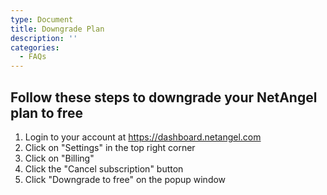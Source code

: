 ```yaml
---
type: Document
title: Downgrade Plan
description: ''
categories:
  - FAQs
---
```

## Follow these steps to downgrade your NetAngel plan to free

1. Login to your account at <https://dashboard.netangel.com>
2. Click on "Settings" in the top right corner
3. Click on "Billing"
4. Click the "Cancel subscription" button
5. Click "Downgrade to free" on the popup window
